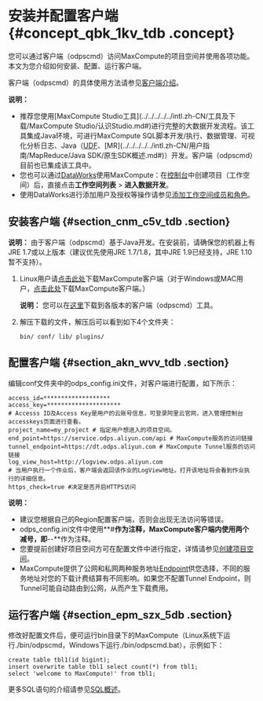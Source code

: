 # 安装并配置客户端 {#concept_qbk_1kv_tdb .concept}

您可以通过客户端（odpscmd）访问MaxCompute的项目空间并使用各项功能。本文为您介绍如何安装、配置、运行客户端。

客户端（odpscmd）的具体使用方法请参见[客户端介绍](../../../../../intl.zh-CN/工具及下载/客户端.md)。

**说明：** 

-   推荐您使用[MaxCompute Studio工具](../../../../../intl.zh-CN/工具及下载/MaxCompute Studio/认识Studio.md#)进行完整的大数据开发流程。该工具集成Java环境，可进行MaxCompute SQL脚本开发/执行、数据管理、可视化分析日志、Java（[UDF](../../../../../intl.zh-CN/用户指南/SQL/UDF/UDF概述.md#)、[MR](../../../../../intl.zh-CN/用户指南/MapReduce/Java SDK/原生SDK概述.md#)）开发。客户端（odpscmd）目前也已集成该工具中。
-   您也可以通过[DataWorks](../../../../../intl.zh-CN/产品简介/产品概述.md#)使用MaxCompute：在[控制台](../../../../../intl.zh-CN/准备工作/管理员使用云账号/创建工作空间.md#)中创建项目（工作空间）后，直接点击**工作空间列表** \> **进入数据开发**。
-   使用DataWorks进行添加用户及授权等操作请参见[添加工作空间成员和角色](../../../../../intl.zh-CN/准备工作/管理员使用云账号/添加工作空间成员和角色.md#)。

## 安装客户端 {#section_cnm_c5v_tdb .section}

**说明：** 由于客户端（odpscmd）基于Java开发。在安装前，请确保您的机器上有JRE 1.7或以上版本（建议优先使用JRE 1.7/1.8，其中JRE 1.9已经支持，JRE 1.10暂不支持）。

1.  Linux用户请[点击此处](http://repo.aliyun.com/odpscmd/)下载MaxCompute客户端（对于Windows或MAC用户，[点击此处](http://repo.aliyun.com/download/odpscmd/latest/odpscmd_public.zip)下载MaxCompute客户端。）

    **说明：** 您可以在[这里](http://repo.aliyun.com/odpscmd/)下载到各版本的客户端（odpscmd）工具。

2.  解压下载的文件，解压后可以看到如下4个文件夹：

    ```
    bin/ conf/ lib/ plugins/
    ```


## 配置客户端 {#section_akn_wvv_tdb .section}

编辑conf文件夹中的odps\_config.ini文件，对客户端进行配置，如下所示：

```
access_id=*******************
access_key=********************* 
# Accesss ID及Access Key是用户的云账号信息，可登录阿里云官网，进入管理控制台accesskeys页面进行查看。
project_name=my_project # 指定用户想进入的项目空间。
end_point=https://service.odps.aliyun.com/api # MaxCompute服务的访问链接
tunnel_endpoint=https://dt.odps.aliyun.com # MaxCompute Tunnel服务的访问链接
log_view_host=http://logview.odps.aliyun.com 
# 当用户执行一个作业后，客户端会返回该作业的LogView地址。打开该地址将会看到作业执行的详细信息。
https_check=true #决定是否开启HTTPS访问
```

**说明：** 

-   建议您根据自己的Region配置客户端，否则会出现无法访问等错误。
-   odps\_config.ini文件中使用**\#**作为注释，MaxCompute客户端内使用两个减号，即**--**作为注释。
-   您要提前创建好项目空间方可在配置文件中进行指定，详情请参见[创建项目空间](intl.zh-CN/准备工作/创建项目.md)。
-   MaxCompute提供了公网和私网两种服务地址[Endpoint](intl.zh-CN/准备工作/配置Endpoint.md#)供您选择，不同的服务地址对您的下载计费结算有不同影响。如果您不配置Tunnel Endpoint，则Tunnel可能自动路由到公网，从而产生下载费用。

## 运行客户端 {#section_epm_szx_5db .section}

修改好配置文件后，便可运行bin目录下的MaxCompute（Linux系统下运行./bin/odpscmd，Windows下运行./bin/odpscmd.bat），示例如下：

```
create table tbl1(id bigint);
insert overwrite table tbl1 select count(*) from tbl1;
select 'welcome to MaxCompute!' from tbl1;
```

更多SQL语句的介绍请参见[SQL概述](../../../../../intl.zh-CN/用户指南/SQL/SQL概述.md)。


